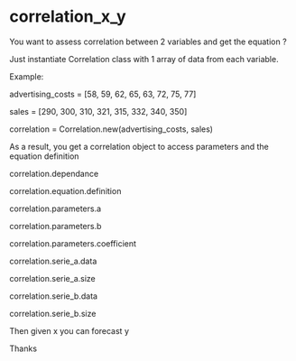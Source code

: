 # correlation_x_y

You want to assess correlation between 2 variables and get the equation ?

Just instantiate Correlation class with 1 array of data from each variable.

Example:

 advertising_costs = [58, 59, 62, 65, 63, 72, 75, 77]
 
 sales = [290, 300, 310, 321, 315, 332, 340, 350]
 
 correlation = Correlation.new(advertising_costs, sales)
 
 As a result, you get a correlation object to access parameters and the equation definition
 
 correlation.dependance
 
 correlation.equation.definition
 
 correlation.parameters.a
 
 correlation.parameters.b
 
 correlation.parameters.coefficient
 
 correlation.serie_a.data
 
 correlation.serie_a.size
 
 correlation.serie_b.data
 
 correlation.serie_b.size
 
 Then given x you can forecast y
 
 Thanks
 






